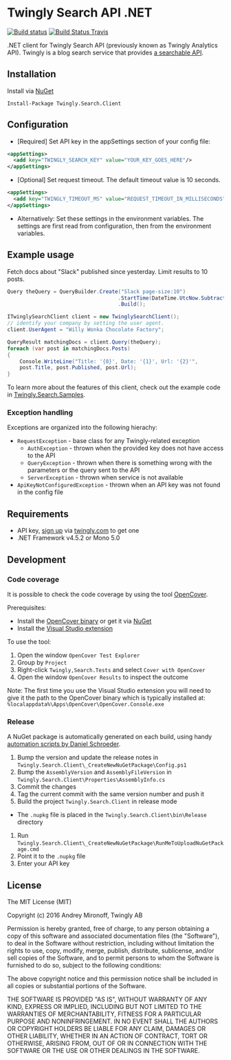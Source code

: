 # Twingly Search API .NET

[![Build status](https://ci.appveyor.com/api/projects/status/h3ga4nbgue02ufcm/branch/master?svg=true)](https://ci.appveyor.com/project/Twingly/twingly-search-api-dotnet/branch/master)
[![Build Status Travis](https://www.travis-ci.org/twingly/twingly-search-api-dotnet.svg?branch=master)](https://www.travis-ci.org/twingly/twingly-search-api-dotnet)

.NET client for Twingly Search API (previously known as Twingly Analytics API). Twingly is a blog search service that provides [a searchable API](https://developer.twingly.com/resources/search/).

## Installation

Install via [NuGet](https://www.nuget.org/packages/Twingly.Search.Client/)

    Install-Package Twingly.Search.Client

## Configuration

* [Required] Set API key in the appSettings section of your config file:

```xml
<appSettings>
  <add key="TWINGLY_SEARCH_KEY" value="YOUR_KEY_GOES_HERE"/>
</appSettings>
```

* [Optional] Set request timeout. The default timeout value is 10 seconds.

```xml
<appSettings>
  <add key="TWINGLY_TIMEOUT_MS" value="REQUEST_TIMEOUT_IN_MILLISECONDS"/>
</appSettings>
```

* Alternatively: Set these settings in the environment variables. The settings are first read from configuration, then from the environment variables.

## Example usage

Fetch docs about "Slack" published since yesterday. Limit results to 10 posts.

```cs
Query theQuery = QueryBuilder.Create("Slack page-size:10")
                                    .StartTime(DateTime.UtcNow.Subtract(TimeSpan.FromDays(1)))
                                    .Build();

ITwinglySearchClient client = new TwinglySearchClient();
// identify your company by setting the user agent.
client.UserAgent = "Willy Wonka Chocolate Factory";

QueryResult matchingDocs = client.Query(theQuery);
foreach (var post in matchingDocs.Posts)
{
    Console.WriteLine("Title: '{0}', Date: '{1}', Url: '{2}'",
    post.Title, post.Published, post.Url);
}
```

To learn more about the features of this client, check out the example code in [Twingly.Search.Samples](Twingly.Search.Samples).

### Exception handling

Exceptions are organized into the following hierachy:
* `RequestException` - base class for any Twingly-related exception
  * `AuthException` - thrown when the provided key does not have access to the API
  * `QueryException` - thrown when there is something wrong with the parameters or the query sent to the API
  * `ServerException` - thrown when service is not available
* `ApiKeyNotConfiguredException` - thrown when an API key was not found in the config file

## Requirements

* API key, [sign up](https://www.twingly.com/try-for-free) via [twingly.com](https://www.twingly.com/) to get one
* .NET Framework v4.5.2 or Mono 5.0

## Development

### Code coverage

It is possible to check the code coverage by using the tool [OpenCover](https://github.com/OpenCover/opencover).

Prerequisites:

* Install the [OpenCover binary](https://github.com/opencover/opencover/releases) or get it via [NuGet](https://www.nuget.org/packages/opencover)
* Install the [Visual Studio extension](https://visualstudiogallery.msdn.microsoft.com/6950a046-8919-4935-8542-c6f37956f688)

To use the tool:

1. Open the window `OpenCover Test Explorer`
1. Group by `Project`
1. Right-click `Twingly,Search.Tests` and select `Cover with OpenCover`
1. Open the window `OpenCover Results` to inspect the outcome

Note: The first time you use the Visual Studio extension you will need to give it the path to the OpenCover binary which is typically installed at: `%localappdata%\Apps\OpenCover\OpenCover.Console.exe`

### Release

A NuGet package is automatically generated on each build, using handy [automation scripts by Daniel Schroeder](https://newnugetpackage.codeplex.com/wikipage?title=NuGet%20Package%20To%20Create%20A%20NuGet%20Package%20From%20Your%20Project%20After%20Every%20Build&referringTitle=Home).

1. Bump the version and update the release notes in `Twingly.Search.Client\_CreateNewNuGetPackage\Config.ps1`
1. Bump the `AssemblyVersion` and `AssemblyFileVersion` in `Twingly.Search.Client\Properties\AssemblyInfo.cs`
1. Commit the changes
1. Tag the current commit with the same version number and push it
1. Build the project `Twingly.Search.Client` in release mode
  * The `.nupkg` file is placed in the `Twingly.Search.Client\bin\Release` directory
1. Run `Twingly.Search.Client\_CreateNewNuGetPackage\RunMeToUploadNuGetPackage.cmd`
1. Point it to the `.nupkg` file
1. Enter your API key

## License

The MIT License (MIT)

Copyright (c) 2016 Andrey Mironoff, Twingly AB

Permission is hereby granted, free of charge, to any person obtaining a copy of
this software and associated documentation files (the "Software"), to deal in
the Software without restriction, including without limitation the rights to
use, copy, modify, merge, publish, distribute, sublicense, and/or sell copies of
the Software, and to permit persons to whom the Software is furnished to do so,
subject to the following conditions:

The above copyright notice and this permission notice shall be included in all
copies or substantial portions of the Software.

THE SOFTWARE IS PROVIDED "AS IS", WITHOUT WARRANTY OF ANY KIND, EXPRESS OR
IMPLIED, INCLUDING BUT NOT LIMITED TO THE WARRANTIES OF MERCHANTABILITY, FITNESS
FOR A PARTICULAR PURPOSE AND NONINFRINGEMENT. IN NO EVENT SHALL THE AUTHORS OR
COPYRIGHT HOLDERS BE LIABLE FOR ANY CLAIM, DAMAGES OR OTHER LIABILITY, WHETHER
IN AN ACTION OF CONTRACT, TORT OR OTHERWISE, ARISING FROM, OUT OF OR IN
CONNECTION WITH THE SOFTWARE OR THE USE OR OTHER DEALINGS IN THE SOFTWARE.
